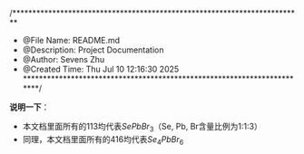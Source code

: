 /*************************************************************************
 * @File Name: README.md
 * @Description: Project Documentation
 * @Author: Sevens Zhu
 * @Created Time: Thu Jul 10 12:16:30 2025
 ************************************************************************/

**说明一下**：

- 本文档里面所有的113均代表$SePbBr_3$（Se, Pb, Br含量比例为1:1:3）
- 同理，本文档里面所有的416均代表$Se_4PbBr_6$
